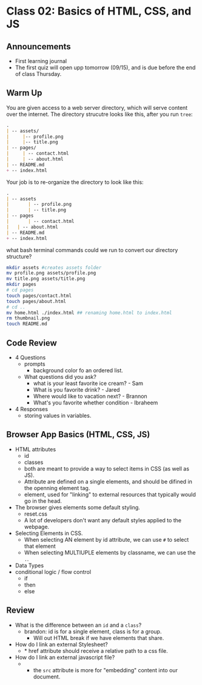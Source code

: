 # Class 02: Basics of HTML, CSS, and JS

## Announcements

* First learning journal
* The first quiz will open upp tomorrow (09/15), and is due before the end of class Thursday.

## Warm Up

You are given access to a web server directory, which will serve content over the internet. The directory strucutre looks like this, after you run `tree`:

```md
.
| -- assets/
|     |-- profile.png
|     |-- title.png
| -- pages/
|     | -- contact.html
|     | -- about.html
| -- README.md 
+ -- index.html
```

Your job is to re-organize the directory to look like this:

```md
.
| -- assets
|		| -- profile.png
|		| -- title.png
| -- pages
|		| -- contact.html
| 	| -- about.html
| -- README.md
+ -- index.html

```

what bash terminal commands could we run to convert our directory structure?

```bash
mkdir assets #creates assets folder
mv profile.png assets/profile.png
mv title.png assets/title.png
mkdir pages
# cd pages
touch pages/contact.html
touch pages/about.html
# cd ..
mv home.html ./index.html ## renaming home.html to index.html
rm thumbnail.png
touch README.md
```

## Code Review

* 4 Questions
  * prompts
    * background color fo an ordered list.
  * What questions did you ask?
    * what is your least favorite ice cream? - Sam
    * What is you favorite drink? - Jared
    * Where would like to vacation next? - Brannon
    * What's you favorite whether condition - Ibraheem
* 4 Responses
  * storing values in variables.

## Browser App Basics (HTML, CSS, JS)

* HTML attributes
  * id
  * classes
  * both are meant to provide a way to select items in CSS (as well as JS).
  * Attribute are defined on a single elements, and should be difined in the openning element tag.
  * <link> element, used for "linking" to external resources that typically would go in the head.
* The browser gives elements some default styling.
  * reset.css
  * A lot of developers don't want any default styles applied to the webpage.
* Selecting Elements in CSS.
  * When selecting AN element by id attribute, we can use `#` to select that element
  * When selecting MULTIUPLE elements by classname, we can use the `.`.
* Data Types
* conditional logic / flow control
  * if
  * then
  * else


## Review

* What is the difference between an `id` and a `class`?
  * brandon: id is for a single element, class is for a group.
    * Will out HTML break if we have elements that share.
* How do I link an external Stylesheet?
  * <link rel="stylesheet" href="styles.css">
    * href attribute should receive a relative path to a css file.
* How do I link an external javascript file?
  * <script src="app.js"></script>
    * the `src` attribute is more for "embedding" content into our document.
